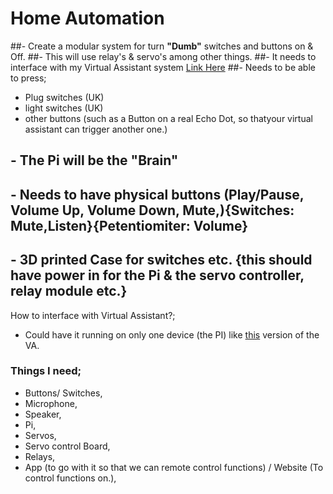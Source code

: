 # Home Automation
##- Create a modular system for turn **"Dumb"** switches and buttons on & Off.
##- This will use relay's & servo's among other things.
##- It needs to interface with my Virtual Assistant system [Link Here](https://github.com/TechyYodaCoder/Virtual_Assistant_Modular)
##- Needs to be able to press;
- Plug switches (UK)
- light switches (UK)
- other buttons (such as a Button on a real Echo Dot, so thatyour virtual assistant can trigger another one.)


## - The Pi will be the **"Brain"**
## - Needs to have physical buttons (Play/Pause, Volume Up, Volume Down, Mute,){Switches: Mute,Listen}{Petentiomiter: Volume}
## - 3D printed Case for switches etc. {this should have power in for the Pi & the servo controller, relay module etc.}


How to interface with Virtual Assistant?;
- Could have it running on only one device (the PI) like [this](https://github.com/TechyYodaCoder/Virtual_Assistant_Computer_Only) version of the VA.


### Things I need;
- Buttons/ Switches,
- Microphone,
- Speaker,
- Pi,
- Servos,
- Servo control Board,
- Relays,
- App (to go with it so that we can remote control functions) / Website (To control functions on.),